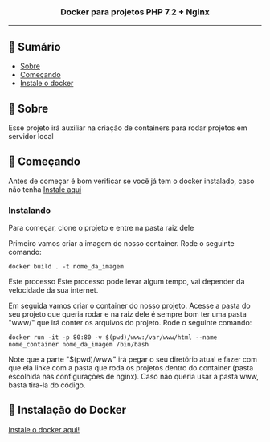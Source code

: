 <h3 align="center">Docker para projetos PHP 7.2 + Nginx</h3>

---

## 📝 Sumário

- [Sobre](#sobre)
- [Começando](#comecando)
- [Instale o docker](#installdocker)

## 🧐 Sobre <a name = "sobre"></a>

<p> Esse projeto irá auxiliar na criação de containers para rodar projetos em servidor local</p>

## 🏁 Começando <a name = "comecando"></a>

Antes de começar é bom verificar se você já tem o docker instalado, caso não tenha [Instale aqui](#installdocker)

### Instalando

Para começar, clone o projeto e entre na pasta raiz dele

Primeiro vamos criar a imagem do nosso container. Rode o seguinte comando:

```
docker build . -t nome_da_imagem
```

Este processo Este processo pode levar algum tempo, vai depender da velocidade da sua internet.

Em seguida vamos criar o container do nosso projeto. Acesse a pasta do seu projeto que queria rodar e na raiz dele é sempre bom ter uma pasta "www/" que irá conter os arquivos do projeto. Rode o seguinte comando:

```
docker run -it -p 80:80 -v $(pwd)/www:/var/www/html --name nome_container nome_da_imagem /bin/bash
```

Note que a parte "$(pwd)/www" irá pegar o seu diretório atual e fazer com que ela linke com a pasta que roda os projetos dentro do container (pasta escolhida nas configurações de nginx). Caso não queria usar a pasta www, basta tira-la do código.

## 🔧 Instalação do Docker <a name = "installdocker"></a>

<a href="https://docs.docker.com/install/linux/docker-ce/ubuntu/#install-using-the-repository"> Instale o docker aqui! </a>
